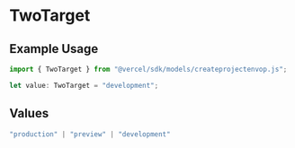 # TwoTarget

## Example Usage

```typescript
import { TwoTarget } from "@vercel/sdk/models/createprojectenvop.js";

let value: TwoTarget = "development";
```

## Values

```typescript
"production" | "preview" | "development"
```